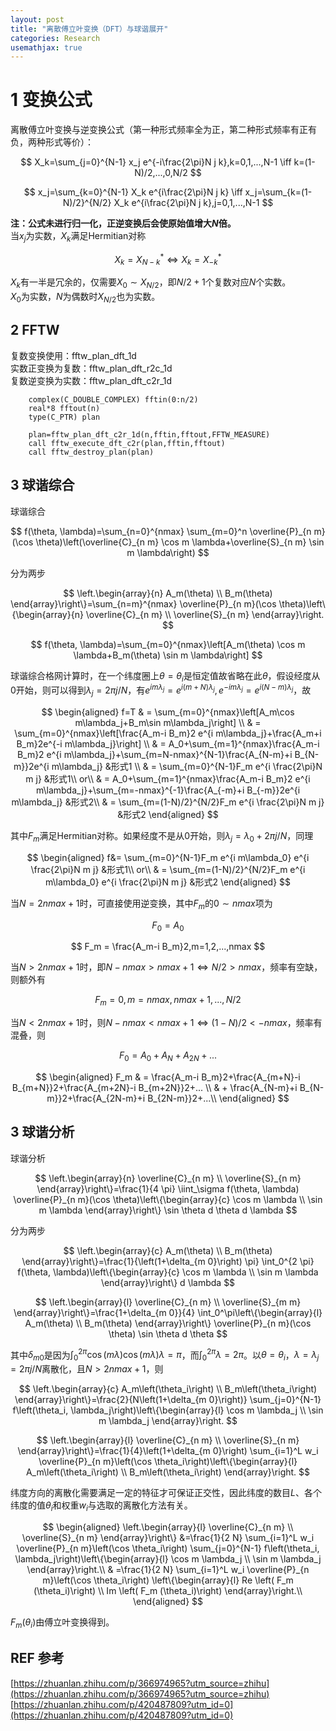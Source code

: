 ```yaml
---
layout: post
title: "离散傅立叶变换（DFT）与球谐展开"
categories: Research
usemathjax: true
---
```

# 1 变换公式
离散傅立叶变换与逆变换公式（第一种形式频率全为正，第二种形式频率有正有负，两种形式等价）：

$$
X_k=\sum_{j=0}^{N-1} x_j e^{-i\frac{2\pi}N j k},k=0,1,...,N-1 \iff k=(1-N)/2,...,0,N/2
$$

$$
x_j=\sum_{k=0}^{N-1} X_k e^{i\frac{2\pi}N j k} \iff x_j=\sum_{k=(1-N)/2}^{N/2} X_k e^{i\frac{2\pi}N j k},j=0,1,...,N-1
$$

**注：公式未进行归一化，正逆变换后会使原始值增大$N$倍。**<br />
当$x_j$为实数，$X_k$满足Hermitian对称

$$
X_k=X_{N-k}^* \iff X_k=X_{-k}^*
$$

$X_k$有一半是冗余的，仅需要$X_0 \sim X_{N/2}$，即$N/2+1$个复数对应$N$个实数。<br />
$X_0$为实数，$N$为偶数时$X_{N/2}$也为实数。     
## 2 FFTW
复数变换使用：fftw_plan_dft_1d<br />
实数正变换为复数：fftw_plan_dft_r2c_1d<br />
复数逆变换为实数：fftw_plan_dft_c2r_1d
```
    complex(C_DOUBLE_COMPLEX) fftin(0:n/2)
    real*8 fftout(n)
    type(C_PTR) plan

    plan=fftw_plan_dft_c2r_1d(n,fftin,fftout,FFTW_MEASURE)
    call fftw_execute_dft_c2r(plan,fftin,fftout)
    call fftw_destroy_plan(plan)
```
## 3 球谐综合
球谐综合

$$
f(\theta, \lambda)=\sum_{n=0}^{nmax} \sum_{m=0}^n \overline{P}_{n m}(\cos \theta)\left(\overline{C}_{n m} \cos m \lambda+\overline{S}_{n m} \sin m \lambda\right)
$$

分为两步

$$
\left.\begin{array}{n}
A_m(\theta) \\
B_m(\theta)
\end{array}\right\}=\sum_{n=m}^{nmax} \overline{P}_{n m}(\cos \theta)\left\{\begin{array}{n}
\overline{C}_{n m} \\
\overline{S}_{n m}
\end{array}\right.
$$

$$
f(\theta, \lambda)=\sum_{m=0}^{nmax}\left[A_m(\theta) \cos m \lambda+B_m(\theta) \sin m \lambda\right]
$$

球谐综合格网计算时，在一个纬度圈上$\theta = \theta_i$是恒定值故省略在此$\theta$，假设经度从0开始，则可以得到$\lambda_j=2\pi j/N$，有$e^{im\lambda_j}=e^{i(m+N)\lambda_j},e^{-im\lambda_j}=e^{i(N-m)\lambda_j}$，故

$$
\begin{aligned}
f=T
& = \sum_{m=0}^{nmax}\left[A_m\cos m\lambda_j+B_m\sin m\lambda_j\right] \\
& = \sum_{m=0}^{nmax}\left[\frac{A_m-i B_m}2 e^{i m\lambda_j}+\frac{A_m+i B_m}2e^{-i m\lambda_j}\right] \\
& = A_0+\sum_{m=1}^{nmax}\frac{A_m-i B_m}2 e^{i m\lambda_j}+\sum_{m=N-nmax}^{N-1}\frac{A_{N-m}+i B_{N-m}}2e^{i m\lambda_j} &形式1 \\
& = \sum_{m=0}^{N-1}F_m e^{i \frac{2\pi}N m j} &形式1\\
or\\
& = A_0+\sum_{m=1}^{nmax}\frac{A_m-i B_m}2 e^{i m\lambda_j}+\sum_{m=-nmax}^{-1}\frac{A_{-m}+i B_{-m}}2e^{i m\lambda_j} &形式2\\
& = \sum_{m=(1-N)/2}^{N/2}F_m e^{i \frac{2\pi}N m j} &形式2
\end{aligned}
$$

其中$F_m$满足Hermitian对称。如果经度不是从0开始，则$\lambda_j=\lambda_0+2\pi j/N$，同理

$$
\begin{aligned}
f&= \sum_{m=0}^{N-1}F_m e^{i m\lambda_0} e^{i \frac{2\pi}N m j} &形式1\\
or\\
& = \sum_{m=(1-N)/2}^{N/2}F_m e^{i m\lambda_0} e^{i \frac{2\pi}N m j} &形式2
\end{aligned}
$$

当$N=2nmax+1$时，可直接使用逆变换，其中$F_m$的$0 \sim nmax$项为

$$
F_0 = A_0
$$

$$
F_m = \frac{A_m-i B_m}2,m=1,2,...,nmax
$$

当$N>2nmax+1$时，即$N-nmax>nmax+1 \iff N/2>nmax$，频率有空缺，则额外有

$$
F_m = 0,m=nmax,nmax+1,...,N/2
$$

当$N<2nmax+1$时，则$N-nmax<nmax+1 \iff (1-N)/2<-nmax$，频率有混叠，则

$$
F_0 = A_0+A_N+A_{2N}+...
$$

$$
\begin{aligned}
F_m
& = \frac{A_m-i B_m}2+\frac{A_{m+N}-i B_{m+N}}2+\frac{A_{m+2N}-i B_{m+2N}}2+... \\
& + \frac{A_{N-m}+i B_{N-m}}2+\frac{A_{2N-m}+i B_{2N-m}}2+...\\
\end{aligned}
$$

## 3 球谐分析
球谐分析

$$
\left.\begin{array}{n}
\overline{C}_{n m} \\
\overline{S}_{n m}
\end{array}\right\}=\frac{1}{4 \pi} \iint_\sigma f(\theta, \lambda) \overline{P}_{n m}(\cos \theta)\left\{\begin{array}{c}
\cos m \lambda \\
\sin m \lambda
\end{array}\right\} \sin \theta d \theta d \lambda
$$

分为两步

$$
\left.\begin{array}{c}
A_m(\theta) \\
B_m(\theta)
\end{array}\right\}=\frac{1}{\left(1+\delta_{m 0}\right) \pi} \int_0^{2 \pi} f(\theta, \lambda)\left\{\begin{array}{c}
\cos m \lambda \\
\sin m \lambda
\end{array}\right\} d \lambda
$$

$$
\left.\begin{array}{l}
\overline{C}_{n m} \\
\overline{S}_{m m}
\end{array}\right\}=\frac{1+\delta_{m 0}}{4} \int_0^\pi\left\{\begin{array}{l}
A_m(\theta) \\
B_m(\theta)
\end{array}\right\} \overline{P}_{n m}(\cos \theta) \sin \theta d \theta
$$

其中$\delta_{m 0}$是因为$\int_0^{2 \pi} \cos (m \lambda) \cos (m \lambda) \lambda =\pi$，而$\int_0^{2 \pi} \lambda =2 \pi$。以$\theta = \theta_i$，$\lambda = \lambda_j=2\pi j/N$离散化，且$N>2nmax+1$，则

$$
\left.\begin{array}{c}
A_m\left(\theta_i\right) \\
B_m\left(\theta_i\right)
\end{array}\right\}=\frac{2}{N\left(1+\delta_{m 0}\right)} \sum_{j=0}^{N-1} f\left(\theta_i, \lambda_j\right)\left\{\begin{array}{l}
\cos m \lambda_j \\
\sin m \lambda_j
\end{array}\right.
$$

$$
\left.\begin{array}{l}
\overline{C}_{n m} \\
\overline{S}_{n m}
\end{array}\right\}=\frac{1}{4}\left(1+\delta_{m 0}\right) \sum_{i=1}^L w_i \overline{P}_{n m}\left(\cos \theta_i\right)\left\{\begin{array}{l}
A_m\left(\theta_i\right) \\
B_m\left(\theta_i\right)
\end{array}\right.
$$

纬度方向的离散化需要满足一定的特征才可保证正交性，因此纬度的数目$L$、各个纬度的值$\theta_i$和权重$w_i$与选取的离散化方法有关。

$$
\begin{aligned}
\left.\begin{array}{l}
\overline{C}_{n m} \\
\overline{S}_{n m}
\end{array}\right\} &=\frac{1}{2 N} \sum_{i=1}^L w_i \overline{P}_{n m}\left(\cos \theta_i\right) \sum_{j=0}^{N-1} f\left(\theta_i, \lambda_j\right)\left\{\begin{array}{l}
\cos m \lambda_j \\
\sin m \lambda_j
\end{array}\right.\\
& =\frac{1}{2 N} \sum_{i=1}^L w_i \overline{P}_{n m}\left(\cos \theta_i\right) \left\{\begin{array}{l}
Re \left( F_m (\theta_i)\right) \\
Im \left( F_m (\theta_i)\right)
\end{array}\right.\\
\end{aligned}
$$

$F_m (\theta_i)$由傅立叶变换得到。

## REF 参考
[https://zhuanlan.zhihu.com/p/366974965?utm_source=zhihu](https://zhuanlan.zhihu.com/p/366974965?utm_source=zhihu)<br />
[https://zhuanlan.zhihu.com/p/420487809?utm_id=0](https://zhuanlan.zhihu.com/p/420487809?utm_id=0)


